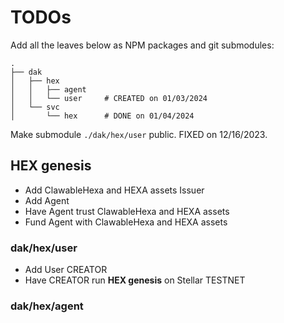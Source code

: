 # TODOs

Add all the leaves below as NPM packages and git submodules:
```
.
├── dak
│   ├── hex
│   │   ├── agent
│   │   └── user     # CREATED on 01/03/2024
│   └── svc
│       └── hex      # DONE on 01/04/2024
```
Make submodule `./dak/hex/user` public. FIXED on 12/16/2023.

## HEX genesis

- Add ClawableHexa and HEXA assets Issuer
- Add Agent
- Have Agent trust ClawableHexa and HEXA assets
- Fund Agent with ClawableHexa and HEXA assets

### dak/hex/user

- Add User CREATOR
- Have CREATOR run **HEX genesis** on Stellar TESTNET

### dak/hex/agent
